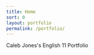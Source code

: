 ```yaml
---
title: Home
sort: 0
layout: portfolio
permalink: /portfolio/
---
```


Caleb Jones's English 11 Portfolio